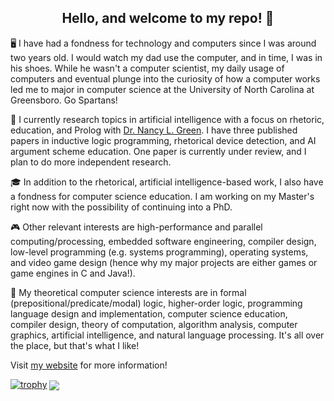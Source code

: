 <h2 style="bold;" align="center">Hello, and welcome to my repo! 👋</h2>

🖥️ I have had a fondness for technology and computers since I was around two years old. I would watch my dad use the computer, and in time, I was in his shoes. While he wasn't a computer scientist, my daily usage of computers and eventual plunge into the curiosity of how a computer works led me to major in computer science at the University of North Carolina at Greensboro. Go Spartans!

📑 I currently research topics in artificial intelligence with a focus on rhetoric, education, and Prolog with [Dr. Nancy L. Green](https://www.uncg.edu/cmp/faculty/nlgreen/). I have three published papers in inductive logic programming, rhetorical device detection, and AI argument scheme education. One paper is currently under review, and I plan to do more independent research.

🎓 In addition to the rhetorical, artificial intelligence-based work, I also have a fondness for computer science education. I am working on my Master's right now with the possibility of continuing into a PhD.

🎮 Other relevant interests are high-performance and parallel computing/processing, embedded software engineering, compiler design, low-level programming (e.g. systems programming), operating systems, and video game design (hence why my major projects are either games or game engines in C and Java!). 

📓 My theoretical computer science interests are in formal (prepositional/predicate/modal) logic, higher-order logic, programming language design and implementation, computer science education, compiler design, theory of computation, algorithm analysis, computer graphics, artificial intelligence, and natural language processing. It's all over the place, but that's what I like!

Visit [my website](https://joshuacrotts.us) for more information!

<p align="center">

[![trophy](https://github-profile-trophy.vercel.app/?username=ryo-ma)](https://github.com/JoshuaCrotts/github-profile-trophy)
<img align="center" src="https://github-readme-stats.vercel.app/api?username=JoshuaCrotts&&show_icons=true&title_color=ffffff&icon_color=bb2acf&text_color=daf7dc&bg_color=191919">
</p>
